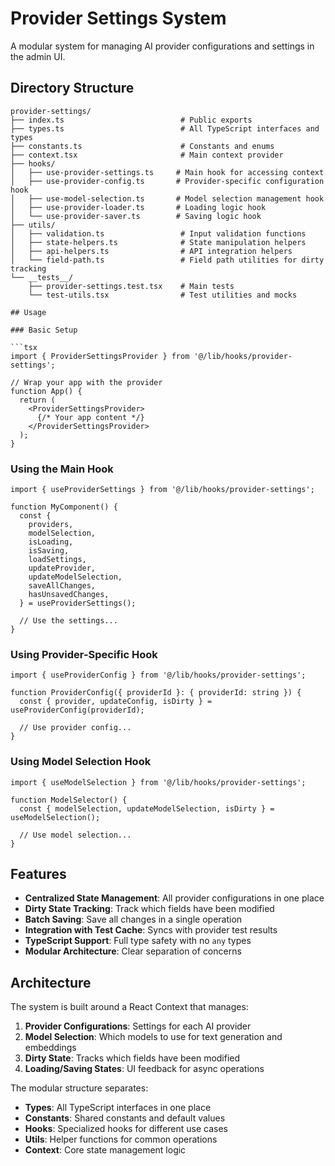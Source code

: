 # Provider Settings System

A modular system for managing AI provider configurations and settings in the admin UI.

## Directory Structure

```
provider-settings/
├── index.ts                          # Public exports
├── types.ts                          # All TypeScript interfaces and types
├── constants.ts                      # Constants and enums
├── context.tsx                       # Main context provider
├── hooks/
│   ├── use-provider-settings.ts     # Main hook for accessing context
│   ├── use-provider-config.ts       # Provider-specific configuration hook
│   ├── use-model-selection.ts       # Model selection management hook
│   ├── use-provider-loader.ts       # Loading logic hook
│   └── use-provider-saver.ts        # Saving logic hook
├── utils/
│   ├── validation.ts                 # Input validation functions
│   ├── state-helpers.ts              # State manipulation helpers
│   ├── api-helpers.ts                # API integration helpers
│   └── field-path.ts                 # Field path utilities for dirty tracking
└── __tests__/
    ├── provider-settings.test.tsx    # Main tests
    └── test-utils.tsx                # Test utilities and mocks

## Usage

### Basic Setup

```tsx
import { ProviderSettingsProvider } from '@/lib/hooks/provider-settings';

// Wrap your app with the provider
function App() {
  return (
    <ProviderSettingsProvider>
      {/* Your app content */}
    </ProviderSettingsProvider>
  );
}
```

### Using the Main Hook

```tsx
import { useProviderSettings } from '@/lib/hooks/provider-settings';

function MyComponent() {
  const {
    providers,
    modelSelection,
    isLoading,
    isSaving,
    loadSettings,
    updateProvider,
    updateModelSelection,
    saveAllChanges,
    hasUnsavedChanges,
  } = useProviderSettings();

  // Use the settings...
}
```

### Using Provider-Specific Hook

```tsx
import { useProviderConfig } from '@/lib/hooks/provider-settings';

function ProviderConfig({ providerId }: { providerId: string }) {
  const { provider, updateConfig, isDirty } = useProviderConfig(providerId);
  
  // Use provider config...
}
```

### Using Model Selection Hook

```tsx
import { useModelSelection } from '@/lib/hooks/provider-settings';

function ModelSelector() {
  const { modelSelection, updateModelSelection, isDirty } = useModelSelection();
  
  // Use model selection...
}
```

## Features

- **Centralized State Management**: All provider configurations in one place
- **Dirty State Tracking**: Track which fields have been modified
- **Batch Saving**: Save all changes in a single operation
- **Integration with Test Cache**: Syncs with provider test results
- **TypeScript Support**: Full type safety with no `any` types
- **Modular Architecture**: Clear separation of concerns

## Architecture

The system is built around a React Context that manages:

1. **Provider Configurations**: Settings for each AI provider
2. **Model Selection**: Which models to use for text generation and embeddings
3. **Dirty State**: Tracks which fields have been modified
4. **Loading/Saving States**: UI feedback for async operations

The modular structure separates:
- **Types**: All TypeScript interfaces in one place
- **Constants**: Shared constants and default values
- **Hooks**: Specialized hooks for different use cases
- **Utils**: Helper functions for common operations
- **Context**: Core state management logic
